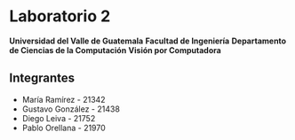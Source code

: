 # Laboratorio 2

**Universidad del Valle de Guatemala**
**Facultad de Ingeniería**
**Departamento de Ciencias de la Computación**
**Visión por Computadora**

## Integrantes
- María Ramírez - 21342  
- Gustavo González - 21438  
- Diego Leiva - 21752  
- Pablo Orellana - 21970  